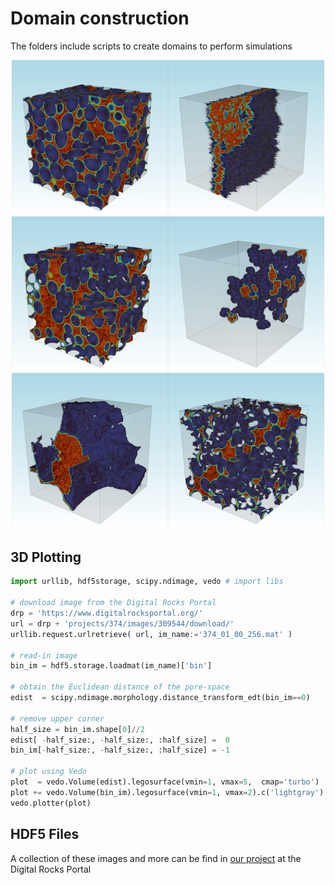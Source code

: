 # Domain construction

The folders include scripts to create domains to perform simulations 


<p align="center">
<img src="./illustrations/Gumbin.png" width="500px"></img>
</p>


## 3D Plotting

```python
import urllib, hdf5storage, scipy.ndimage, vedo # import libs

# download image from the Digital Rocks Portal
drp = 'https://www.digitalrocksportal.org/'
url = drp + 'projects/374/images/309544/download/'
urllib.request.urlretrieve( url, im_name:='374_01_00_256.mat' )

# read-in image
bin_im = hdf5.storage.loadmat(im_name)['bin']

# obtain the Euclidean distance of the pore-space
edist  = scipy.ndimage.morphology.distance_transform_edt(bin_im==0)

# remove upper corner
half_size = bin_im.shape[0]//2
edist[ -half_size:, -half_size:, :half_size] =  0
bin_im[-half_size:, -half_size:, :half_size] = -1

# plot using Vedo
plot  = vedo.Volume(edist).legosurface(vmin=1, vmax=5,  cmap='turbo')
plot += vedo.Volume(bin_im).legosurface(vmin=1, vmax=2).c('lightgray').opacity(0.05)
vedo.plotter(plot)
```


## HDF5 Files
A collection of these images and more can be find in [our project](https://www.digitalrocksportal.org/projects/374) at the Digital Rocks Portal